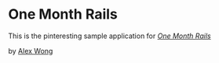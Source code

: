 # One Month Rails 

This is the pinteresting sample application for
[*One Month Rails*](http://onemonthrails.com)

by [Alex Wong](http://formulasocial.com)